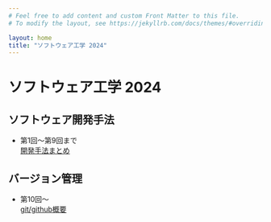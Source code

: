 ```yaml
---
# Feel free to add content and custom Front Matter to this file.
# To modify the layout, see https://jekyllrb.com/docs/themes/#overriding-theme-defaults

layout: home
title: "ソフトウェア工学 2024"
---
```


# ソフトウェア工学 2024

## ソフトウェア開発手法
- 第1回～第9回まで<br>
[開発手法まとめ](/web/softwereDevelop.md)

## バージョン管理
- 第10回～<br>
[git/github概要](/web/conclusion)